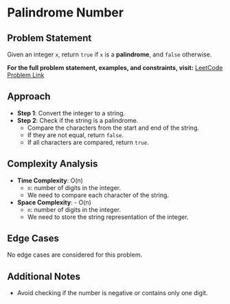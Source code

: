 # Palindrome Number

## Problem Statement
Given an integer `x`, return `true` if `x` is a **palindrome**, and `false` otherwise.

**For the full problem statement, examples, and constraints, visit:**
[LeetCode Problem Link](https://leetcode.com/problems/palindrome-number/description/)

## Approach
- **Step 1**: Convert the integer to a string.
- **Step 2**: Check if the string is a palindrome.
  - Compare the characters from the start and end of the string.
  - If they are not equal, return `false`.
  - If all characters are compared, return `true`.

## Complexity Analysis
- **Time Complexity**: O(n)
  - `n`: number of digits in the integer.
  - We need to compare each character of the string.
- **Space Complexity**: - O(n)
  - `n`: number of digits in the integer.
  - We need to store the string representation of the integer.

## Edge Cases
No edge cases are considered for this problem.

## Additional Notes
- Avoid checking if the number is negative or contains only one digit.
